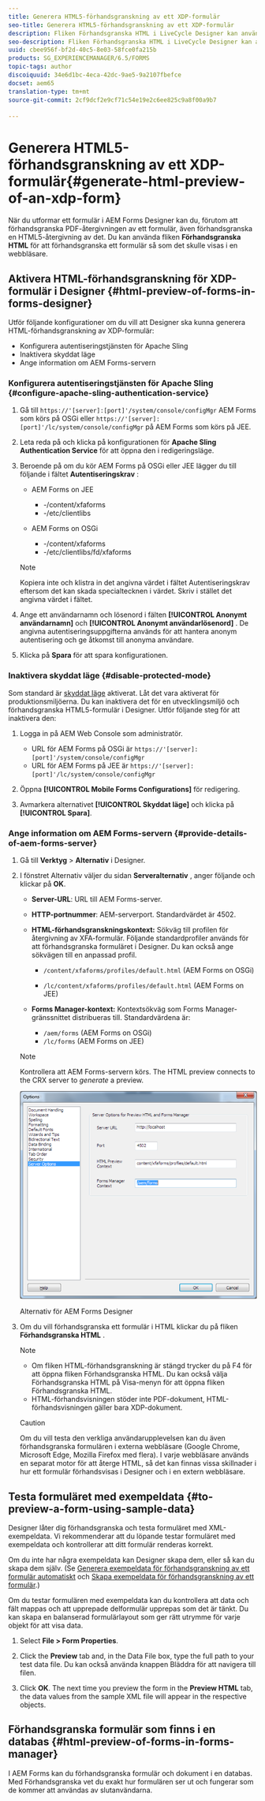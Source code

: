 ```yaml
---
title: Generera HTML5-förhandsgranskning av ett XDP-formulär
seo-title: Generera HTML5-förhandsgranskning av ett XDP-formulär
description: Fliken Förhandsgranska HTML i LiveCycle Designer kan användas för att förhandsgranska formulär så som de visas i en webbläsare.
seo-description: Fliken Förhandsgranska HTML i LiveCycle Designer kan användas för att förhandsgranska formulär så som de visas i en webbläsare.
uuid: cbee956f-bf2d-40c5-8e03-58fce0fa215b
products: SG_EXPERIENCEMANAGER/6.5/FORMS
topic-tags: author
discoiquuid: 34e6d1bc-4eca-42dc-9ae5-9a2107fbefce
docset: aem65
translation-type: tm+mt
source-git-commit: 2cf9dcf2e9cf71c54e19e2c6ee825c9a8f00a9b7

---
```



# Generera HTML5-förhandsgranskning av ett XDP-formulär{#generate-html-preview-of-an-xdp-form}

När du utformar ett formulär i AEM Forms Designer kan du, förutom att förhandsgranska PDF-återgivningen av ett formulär, även förhandsgranska en HTML5-återgivning av det. Du kan använda fliken **Förhandsgranska HTML** för att förhandsgranska ett formulär så som det skulle visas i en webbläsare.

## Aktivera HTML-förhandsgranskning för XDP-formulär i Designer {#html-preview-of-forms-in-forms-designer}

Utför följande konfigurationer om du vill att Designer ska kunna generera HTML-förhandsgranskning av XDP-formulär:

* Konfigurera autentiseringstjänsten för Apache Sling
* Inaktivera skyddat läge
* Ange information om AEM Forms-servern

### Konfigurera autentiseringstjänsten för Apache Sling {#configure-apache-sling-authentication-service}

1. Gå till `https://'[server]:[port]'/system/console/configMgr` AEM Forms som körs på OSGi eller
   `https://'[server]:[port]'/lc/system/console/configMgr` på AEM Forms som körs på JEE.
1. Leta reda på och klicka på konfigurationen för **Apache Sling Authentication Service** för att öppna den i redigeringsläge.

1. Beroende på om du kör AEM Forms på OSGi eller JEE lägger du till följande i fältet **Autentiseringskrav** :

   * AEM Forms on JEE

      * -/content/xfaforms
      * -/etc/clientlibs
   * AEM Forms on OSGi

      * -/content/xfaforms
      * -/etc/clientlibs/fd/xfaforms
   >[!NOTE]
   >
   >Kopiera inte och klistra in det angivna värdet i fältet Autentiseringskrav eftersom det kan skada specialtecknen i värdet. Skriv i stället det angivna värdet i fältet.

1. Ange ett användarnamn och lösenord i fälten **[!UICONTROL Anonymt användarnamn]** och **[!UICONTROL Anonymt användarlösenord]** . De angivna autentiseringsuppgifterna används för att hantera anonym autentisering och ge åtkomst till anonyma användare.
1. Klicka på **Spara** för att spara konfigurationen.

### Inaktivera skyddat läge {#disable-protected-mode}

Som standard är [skyddat läge](../../forms/using/get-xdp-pdf-documents-aem.md) aktiverat. Låt det vara aktiverat för produktionsmiljöerna. Du kan inaktivera det för en utvecklingsmiljö och förhandsgranska HTML5-formulär i Designer. Utför följande steg för att inaktivera den:

1. Logga in på AEM Web Console som administratör.

   * URL för AEM Forms på OSGi är `https://'[server]:[port]'/system/console/configMgr`
   * URL för AEM Forms på JEE är `https://'[server]:[port]'/lc/system/console/configMgr`

1. Öppna **[!UICONTROL Mobile Forms Configurations]** för redigering.
1. Avmarkera alternativet **[!UICONTROL Skyddat läge]** och klicka på **[!UICONTROL Spara]**.

### Ange information om AEM Forms-servern {#provide-details-of-aem-forms-server}

1. Gå till **Verktyg** > **Alternativ** i Designer.
1. I fönstret Alternativ väljer du sidan **Serveralternativ** , anger följande och klickar på **OK**.

   * **Server-URL**: URL till AEM Forms-server.

   * **HTTP-portnummer**: AEM-serverport. Standardvärdet är 4502.
   * **HTML-förhandsgranskningskontext:** Sökväg till profilen för återgivning av XFA-formulär. Följande standardprofiler används för att förhandsgranska formuläret i Designer. Du kan också ange sökvägen till en anpassad profil.

      * `/content/xfaforms/profiles/default.html` (AEM Forms on OSGi)

      * `/lc/content/xfaforms/profiles/default.html` (AEM Forms on JEE)
   * **Forms Manager-kontext:** Kontextsökväg som Forms Manager-gränssnittet distribueras till. Standardvärdena är:

      * `/aem/forms` (AEM Forms on OSGi)
      * `/lc/forms` (AEM Forms on JEE)
   >[!NOTE]
   >
   >Kontrollera att AEM Forms-servern körs. The HTML preview connects to the CRX server to *generate* a preview.

   ![Alternativ för AEM Forms Designer ](assets/server_options.png)

   Alternativ för AEM Forms Designer

1. Om du vill förhandsgranska ett formulär i HTML klickar du på fliken **Förhandsgranska HTML** .

   >[!NOTE]
   >
   >
   >
   >
   >    * Om fliken HTML-förhandsgranskning är stängd trycker du på F4 för att öppna fliken Förhandsgranska HTML. Du kan också välja Förhandsgranska HTML på Visa-menyn för att öppna fliken Förhandsgranska HTML.
   >    * HTML-förhandsvisningen stöder inte PDF-dokument, HTML-förhandsvisningen gäller bara XDP-dokument.


   >[!CAUTION]
   >
   >Om du vill testa den verkliga användarupplevelsen kan du även förhandsgranska formulären i externa webbläsare (Google Chrome, Microsoft Edge, Mozilla Firefox med flera). I varje webbläsare används en separat motor för att återge HTML, så det kan finnas vissa skillnader i hur ett formulär förhandsvisas i Designer och i en extern webbläsare.

## Testa formuläret med exempeldata {#to-preview-a-form-using-sample-data}

Designer låter dig förhandsgranska och testa formuläret med XML-exempeldata. Vi rekommenderar att du löpande testar formuläret med exempeldata och kontrollerar att ditt formulär renderas korrekt.

Om du inte har några exempeldata kan Designer skapa dem, eller så kan du skapa dem själv. (Se [Generera exempeldata för förhandsgranskning av ett formulär automatiskt](https://help.adobe.com/en_US/AEMForms/6.1/DesignerHelp/WS107c29ade9134a2c136ae6f212a1f379c94-8000.2.html#WS92d06802c76abadb-728f46ac129b395660c-7efe.2) och [Skapa exempeldata för förhandsgranskning av ett formulär](https://help.adobe.com/en_US/AEMForms/6.1/DesignerHelp/WS107c29ade9134a2c136ae6f212a1f379c94-8000.2.html#WS92d06802c76abadb-728f46ac129b395660c-7eff.2).)

Om du testar formulären med exempeldata kan du kontrollera att data och fält mappas och att upprepade delformulär upprepas som det är tänkt. Du kan skapa en balanserad formulärlayout som ger rätt utrymme för varje objekt för att visa data.

1. Select **File > Form Properties**.

1. Click the **Preview** tab and, in the Data File box, type the full path to your test data file. Du kan också använda knappen Bläddra för att navigera till filen.

1. Click **OK**. The next time you preview the form in the **Preview HTML** tab, the data values from the sample XML file will appear in the respective objects.

## Förhandsgranska formulär som finns i en databas {#html-preview-of-forms-in-forms-manager}

I AEM Forms kan du förhandsgranska formulär och dokument i en databas. Med Förhandsgranska vet du exakt hur formulären ser ut och fungerar som de kommer att användas av slutanvändarna.

